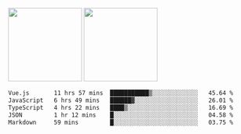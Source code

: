 <img src="https://github-readme-stats.vercel.app/api?username=Dream4ever&count_private=true&show_icons=true&theme=tokyonight" height="150" /> <img src="https://github-readme-stats.vercel.app/api/top-langs/?username=Dream4ever&count_private=true&show_icons=true&theme=tokyonight&langs_count=5&layout=compact" height="150" />

<!--START_SECTION:waka-->

```txt
Vue.js       11 hrs 57 mins  ███████████▒░░░░░░░░░░░░░   45.64 %
JavaScript   6 hrs 49 mins   ██████▓░░░░░░░░░░░░░░░░░░   26.01 %
TypeScript   4 hrs 22 mins   ████▒░░░░░░░░░░░░░░░░░░░░   16.69 %
JSON         1 hr 12 mins    █░░░░░░░░░░░░░░░░░░░░░░░░   04.58 %
Markdown     59 mins         █░░░░░░░░░░░░░░░░░░░░░░░░   03.75 %
```

<!--END_SECTION:waka-->
